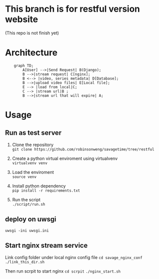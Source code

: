 # This branch is for restful version website

(This repo is not finish yet)

# Architecture

```mermaid
    graph TD;
        A[User] -->|Send Request| B(Django);
        B -->|stream request| C[nginx];
        B <--> |video, series metadata| D[Database];
        B -->|upload video files| E[Local file];
        E --> |load from local|C;
        C --> |stream url|B ;
        B -->|stream url that will expire| A;
```

# Usage

## Run as test server

1. Clone the repository<br>
`git clone https://github.com/robinsonweng/savagetime/tree/restful`

2. Create a python virtual enviroment using virtualvenv<br>
`virtualvenv venv`

3. Load the enviroment<br>
`source venv`

4. Install python dependency<br>
`pip install -r requirements.txt`

5. Run the script<br>
`./script/run.sh`

## deploy on uwsgi
`uwsgi -ini uwsgi.ini`


## Start nginx stream service

Link config folder under local nginx config file
`cd savage_nginx_conf`
`./link_this_dir.sh`

Then run scrpit to start nginx
`cd scrpit`
`./nginx_start.sh`